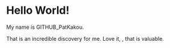 # Hello World!

My name is GITHUB_PatKakou.

That is an incredible discovery for me. 
Love it, , that is valuable.
